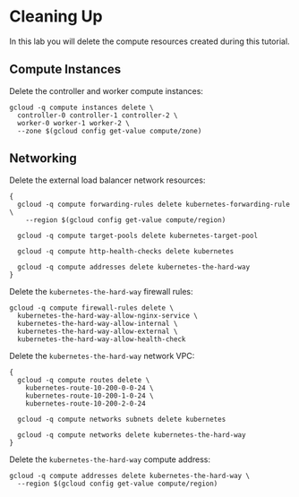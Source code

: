 # Cleaning Up

In this lab you will delete the compute resources created during this tutorial.

## Compute Instances

Delete the controller and worker compute instances:

```
gcloud -q compute instances delete \
  controller-0 controller-1 controller-2 \
  worker-0 worker-1 worker-2 \
  --zone $(gcloud config get-value compute/zone)
```

## Networking

Delete the external load balancer network resources:

```
{
  gcloud -q compute forwarding-rules delete kubernetes-forwarding-rule \
    --region $(gcloud config get-value compute/region)

  gcloud -q compute target-pools delete kubernetes-target-pool

  gcloud -q compute http-health-checks delete kubernetes

  gcloud -q compute addresses delete kubernetes-the-hard-way
}
```

Delete the `kubernetes-the-hard-way` firewall rules:

```
gcloud -q compute firewall-rules delete \
  kubernetes-the-hard-way-allow-nginx-service \
  kubernetes-the-hard-way-allow-internal \
  kubernetes-the-hard-way-allow-external \
  kubernetes-the-hard-way-allow-health-check
```

Delete the `kubernetes-the-hard-way` network VPC:

```
{
  gcloud -q compute routes delete \
    kubernetes-route-10-200-0-0-24 \
    kubernetes-route-10-200-1-0-24 \
    kubernetes-route-10-200-2-0-24

  gcloud -q compute networks subnets delete kubernetes

  gcloud -q compute networks delete kubernetes-the-hard-way
}
```

Delete the `kubernetes-the-hard-way` compute address:

```
gcloud -q compute addresses delete kubernetes-the-hard-way \
  --region $(gcloud config get-value compute/region)
```
